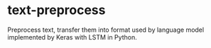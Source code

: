 # text-preprocess
Preprocess text, transfer them into format used by language model implemented by Keras with LSTM in Python.
